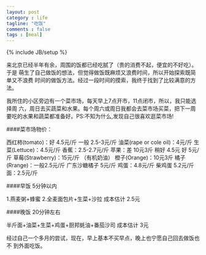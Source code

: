 ```yaml
---
layout: post
category : life
tagline: "吃饭"
comments : false
tags : [meal]
---
```

{% include JB/setup %}

来北京已经半年有余，周围的饭都已经吃腻了（贵的消费不起，便宜的不好吃）。于是
萌生了自己做饭的想法，但觉得做饭既麻烦又浪费时间，所以开始探索既简单又不浪费
时间的做饭方法。经过一段时间的摸索，我终于找到了比较满意的方法。

我所住的小区旁边有一个菜市场，每天早上7点开市，11点闭市，所以，我只能选择周
六，周日去买蔬菜和水果。每个周六或周日我都会去菜市场买菜，把下一周要吃的水果和蔬菜都准备好。PS:不知为什么,发现自己很喜欢逛菜市场!

####菜市场物价：

   西红柿(tomato)：好 4.5元/斤 一般 2.5-3元/斤
   油菜(rape or cole oil)：4元/斤
   生菜(Lettuce)：4.5元/斤
   香蕉：2.5-2.7元/斤
   苹果：差 10元3斤 稍好 4.5元 好 5元/斤
   草莓(Strawberry)：15元/斤 （有机奶油）
   橙子(Orange)：10元3斤
   橘子(Rrange)：一般2.5元/斤  广东沙糖橘子 5元/斤
   鸡蛋：4.8元/斤 柴鸡蛋 5.2元/斤
   面：2.5元/斤

####早饭 5分钟以内

1.燕麦粥+蜂蜜
2.全麦面包片+生菜+沙拉
成本估计 2.5元


####晚饭 20分钟左右

半斤面+油菜+生菜+鸡蛋+厨邦蚝油+番茄沙司
成本估计 3元

经过自己一个多月的尝试，现在，早上基本不买早点，晚上也宁愿自己回去做饭也不
到外面吃饭。
